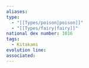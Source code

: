 ```yaml
---
aliases: 
type:
  - "[[Types/poison|poison]]"
  - "[[Types/fairy|fairy]]"
national dex number: 1016
tags:
  - Kitakami
evolution line: 
associated:
---
```

